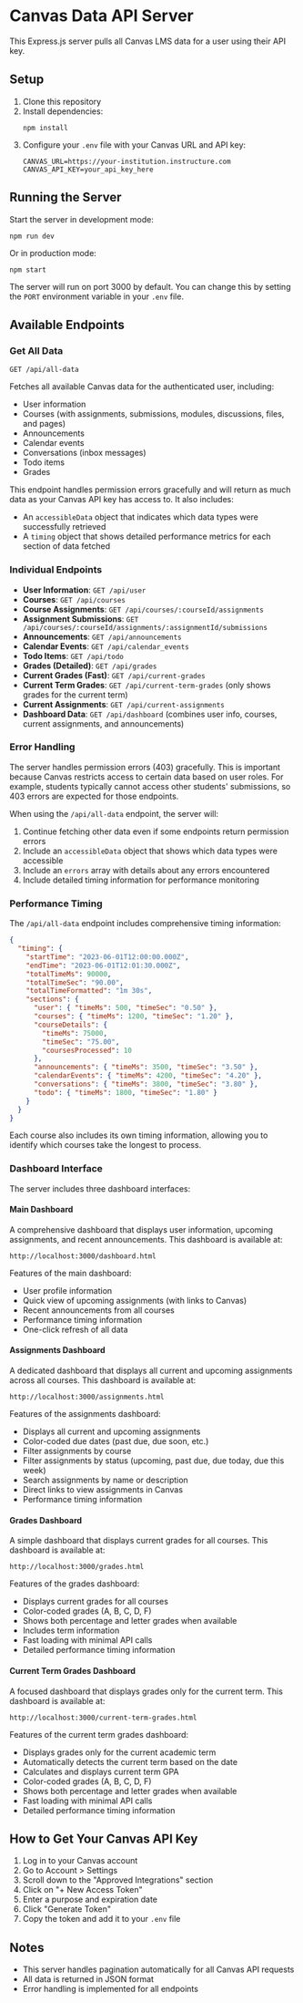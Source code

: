 # Canvas Data API Server

This Express.js server pulls all Canvas LMS data for a user using their API key.

## Setup

1. Clone this repository
2. Install dependencies:
   ```
   npm install
   ```
3. Configure your `.env` file with your Canvas URL and API key:
   ```
   CANVAS_URL=https://your-institution.instructure.com
   CANVAS_API_KEY=your_api_key_here
   ```

## Running the Server

Start the server in development mode:
```
npm run dev
```

Or in production mode:
```
npm start
```

The server will run on port 3000 by default. You can change this by setting the `PORT` environment variable in your `.env` file.

## Available Endpoints

### Get All Data
```
GET /api/all-data
```
Fetches all available Canvas data for the authenticated user, including:
- User information
- Courses (with assignments, submissions, modules, discussions, files, and pages)
- Announcements
- Calendar events
- Conversations (inbox messages)
- Todo items
- Grades

This endpoint handles permission errors gracefully and will return as much data as your Canvas API key has access to. It also includes:
- An `accessibleData` object that indicates which data types were successfully retrieved
- A `timing` object that shows detailed performance metrics for each section of data fetched

### Individual Endpoints

- **User Information**: `GET /api/user`
- **Courses**: `GET /api/courses`
- **Course Assignments**: `GET /api/courses/:courseId/assignments`
- **Assignment Submissions**: `GET /api/courses/:courseId/assignments/:assignmentId/submissions`
- **Announcements**: `GET /api/announcements`
- **Calendar Events**: `GET /api/calendar_events`
- **Todo Items**: `GET /api/todo`
- **Grades (Detailed)**: `GET /api/grades`
- **Current Grades (Fast)**: `GET /api/current-grades`
- **Current Term Grades**: `GET /api/current-term-grades` (only shows grades for the current term)
- **Current Assignments**: `GET /api/current-assignments`
- **Dashboard Data**: `GET /api/dashboard` (combines user info, courses, current assignments, and announcements)

### Error Handling

The server handles permission errors (403) gracefully. This is important because Canvas restricts access to certain data based on user roles. For example, students typically cannot access other students' submissions, so 403 errors are expected for those endpoints.

When using the `/api/all-data` endpoint, the server will:
1. Continue fetching other data even if some endpoints return permission errors
2. Include an `accessibleData` object that shows which data types were accessible
3. Include an `errors` array with details about any errors encountered
4. Include detailed timing information for performance monitoring

### Performance Timing

The `/api/all-data` endpoint includes comprehensive timing information:

```json
{
  "timing": {
    "startTime": "2023-06-01T12:00:00.000Z",
    "endTime": "2023-06-01T12:01:30.000Z",
    "totalTimeMs": 90000,
    "totalTimeSec": "90.00",
    "totalTimeFormatted": "1m 30s",
    "sections": {
      "user": { "timeMs": 500, "timeSec": "0.50" },
      "courses": { "timeMs": 1200, "timeSec": "1.20" },
      "courseDetails": {
        "timeMs": 75000,
        "timeSec": "75.00",
        "coursesProcessed": 10
      },
      "announcements": { "timeMs": 3500, "timeSec": "3.50" },
      "calendarEvents": { "timeMs": 4200, "timeSec": "4.20" },
      "conversations": { "timeMs": 3800, "timeSec": "3.80" },
      "todo": { "timeMs": 1800, "timeSec": "1.80" }
    }
  }
}
```

Each course also includes its own timing information, allowing you to identify which courses take the longest to process.

### Dashboard Interface

The server includes three dashboard interfaces:

#### Main Dashboard

A comprehensive dashboard that displays user information, upcoming assignments, and recent announcements. This dashboard is available at:

```
http://localhost:3000/dashboard.html
```

Features of the main dashboard:
- User profile information
- Quick view of upcoming assignments (with links to Canvas)
- Recent announcements from all courses
- Performance timing information
- One-click refresh of all data

#### Assignments Dashboard

A dedicated dashboard that displays all current and upcoming assignments across all courses. This dashboard is available at:

```
http://localhost:3000/assignments.html
```

Features of the assignments dashboard:
- Displays all current and upcoming assignments
- Color-coded due dates (past due, due soon, etc.)
- Filter assignments by course
- Filter assignments by status (upcoming, past due, due today, due this week)
- Search assignments by name or description
- Direct links to view assignments in Canvas
- Performance timing information

#### Grades Dashboard

A simple dashboard that displays current grades for all courses. This dashboard is available at:

```
http://localhost:3000/grades.html
```

Features of the grades dashboard:
- Displays current grades for all courses
- Color-coded grades (A, B, C, D, F)
- Shows both percentage and letter grades when available
- Includes term information
- Fast loading with minimal API calls
- Detailed performance timing information

#### Current Term Grades Dashboard

A focused dashboard that displays grades only for the current term. This dashboard is available at:

```
http://localhost:3000/current-term-grades.html
```

Features of the current term grades dashboard:
- Displays grades only for the current academic term
- Automatically detects the current term based on the date
- Calculates and displays current term GPA
- Color-coded grades (A, B, C, D, F)
- Shows both percentage and letter grades when available
- Fast loading with minimal API calls
- Detailed performance timing information

## How to Get Your Canvas API Key

1. Log in to your Canvas account
2. Go to Account > Settings
3. Scroll down to the "Approved Integrations" section
4. Click on "+ New Access Token"
5. Enter a purpose and expiration date
6. Click "Generate Token"
7. Copy the token and add it to your `.env` file

## Notes

- This server handles pagination automatically for all Canvas API requests
- All data is returned in JSON format
- Error handling is implemented for all endpoints

